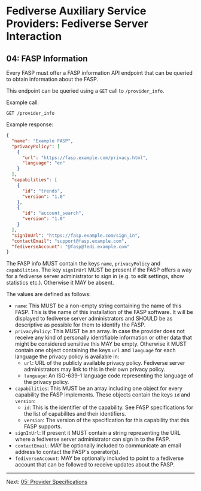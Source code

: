 # Fediverse Auxiliary Service Providers: Fediverse Server Interaction

## 04: FASP Information

Every FASP must offer a FASP information API endpoint that can be queried to obtain information about the FASP.

This endpoint can be queried using a `GET` call to `/provider_info`.

Example call:

```http
GET /provider_info
```

Example response:

```json
{
  "name": "Example FASP",
  "privacyPolicy": [
    {
      "url": "https://fasp.example.com/privacy.html",
      "language": "en"
    }
  ],
  "capabilities": [
    {
      "id": "trends",
      "version": "1.0"
    },
    {
      "id": "account_search",
      "version": "1.0"
    }
  ],
  "signInUrl": "https://fasp.example.com/sign_in",
  "contactEmail": "support@fasp.example.com",
  "fediverseAccount": "@fasp@fedi.example.com"
}
```

The FASP info MUST contain the keys `name`, `privacyPolicy` and
`capabilities`. The key `signInUrl` MUST be present if the FASP offers a
way for a fediverse server administrator to sign in (e.g. to edit settings, show
statistics etc.). Otherwise it MAY be absent.

The values are defined as follows:

* `name`: This MUST be a non-empty string containing the name of this FASP.
  This is the name of this installation of the FASP software. It will be
  displayed to fediverse server administrators and SHOULD be as descriptive as possible
  for them to identify the FASP.
* `privacyPolicy`: This MUST be an array. In case the provider does not
  receive any kind of personally identifiable information or other data that
  might be considered sensitive this MAY be empty. Otherwise it MUST contain
  one object containing the keys `url` and `language` for each language the
  privacy policy is available in:
    * `url`: URL of the publicly available privacy policy. Fediverse server administrators
      may link to this in their own privacy policy.
    * `language`: An ISO-639-1 language code representing the language of the privacy
      policy.
* `capabilities`: This MUST be an array including one object for every
  capability the FASP implements. These objects contain the keys `id` and
  `version`:
    * `id`: This is the identifier of the capability. See FASP
      specifications for the list of capabilites and their identifiers.
    * `version`: The version of the specification for this capability that this
      FASP supports.
* `signInUrl`: If present it MUST contain a string representing the URL where
  a fediverse server administrator can sign in to the FASP.
* `contactEmail`: MAY be optionally included to communicate an email
  address to contact the FASP's operator(s).
* `fediverseAccount`: MAY be optionally included to point to a
  fediverse account that can be followed to receive updates about the
  FASP.

---

Next: [05: Provider Specifications](provider_specifications.md)
